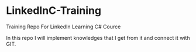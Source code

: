 # LinkedInC-Training
Training Repo For LinkedIn Learning C# Cource

In this repo I will implement knowledges that I get from it and connect it with GIT.
